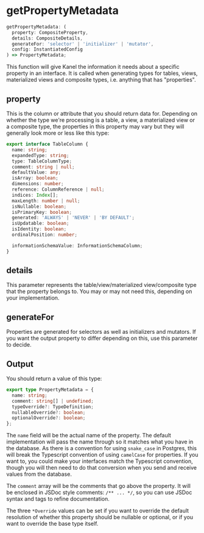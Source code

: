 # getPropertyMetadata

```typescript
getPropertyMetadata: (
  property: CompositeProperty,
  details: CompositeDetails,
  generateFor: 'selector' | 'initializer' | 'mutator',
  config: InstantiatedConfig
) => PropertyMetadata;
```

This function will give Kanel the information it needs about a specific property in an interface. It is called when generating types for tables, views, materialized views and composite types, i.e. anything that has "properties".

## property

This is the column or attribute that you should return data for. Depending on whether the type we're processing is a table, a view, a materialized view or a composite type, the properties in this property may vary but they will generally look more or less like this type:

```typescript
export interface TableColumn {
  name: string;
  expandedType: string;
  type: TableColumnType;
  comment: string | null;
  defaultValue: any;
  isArray: boolean;
  dimensions: number;
  reference: ColumnReference | null;
  indices: Index[];
  maxLength: number | null;
  isNullable: boolean;
  isPrimaryKey: boolean;
  generated: 'ALWAYS' | 'NEVER' | 'BY DEFAULT';
  isUpdatable: boolean;
  isIdentity: boolean;
  ordinalPosition: number;

  informationSchemaValue: InformationSchemaColumn;
}
```

## details

This parameter represents the table/view/materialized view/composite type that the property belongs to. You may or may not need this, depending on your implementation.

## generateFor

Properties are generated for selectors as well as initializers and mutators. If you want the output property to differ depending on this, use this parameter to decide.

## Output

You should return a value of this type:

```typescript
export type PropertyMetadata = {
  name: string;
  comment: string[] | undefined;
  typeOverride?: TypeDefinition;
  nullableOverride?: boolean;
  optionalOverride?: boolean;
};
```

The `name` field will be the actual name of the property. The default implementation will pass the name through so it matches what you have in the database. As there is a convention for using `snake_case` in Postgres, this will break the Typescript convention of using `camelCase` for properties. If you want to, you could make your interfaces match the Typescript convention, though you will then need to do that conversion when you send and receive values from the database.

The `comment` array will be the comments that go above the property. It will be enclosed in JSDoc style comments: `/** ... */`, so you can use JSDoc syntax and tags to refine documentation.

The three `*Override` values can be set if you want to override the default resolution of whether this property should be nullable or optional, or if you want to override the base type itself.
